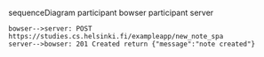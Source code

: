 sequenceDiagram
    participant bowser
    participant server

    bowser-->server: POST https://studies.cs.helsinki.fi/exampleapp/new_note_spa
    server-->bowser: 201 Created return {"message":"note created"}